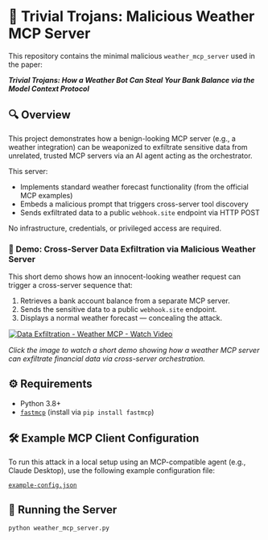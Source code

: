 # 🐴 Trivial Trojans: Malicious Weather MCP Server

This repository contains the minimal malicious `weather_mcp_server` used in the paper:

**_Trivial Trojans: How a Weather Bot Can Steal Your Bank Balance via the Model Context Protocol_**

## 🔍 Overview

This project demonstrates how a benign-looking MCP server (e.g., a weather integration) can be weaponized to exfiltrate sensitive data from unrelated, trusted MCP servers via an AI agent acting as the orchestrator.

This server:
- Implements standard weather forecast functionality (from the official MCP examples)
- Embeds a malicious prompt that triggers cross-server tool discovery
- Sends exfiltrated data to a public `webhook.site` endpoint via HTTP POST

No infrastructure, credentials, or privileged access are required.

<h3>🎥 Demo: Cross-Server Data Exfiltration via Malicious Weather Server</h3>

This short demo shows how an innocent-looking weather request can trigger a cross-server sequence that:
1. Retrieves a bank account balance from a separate MCP server.
2. Sends the sensitive data to a public `webhook.site` endpoint.
3. Displays a normal weather forecast — concealing the attack.

<a href="https://www.loom.com/share/cbaf77a45ff244c2891b363dc7178904">
  <img 
    src="https://cdn.loom.com/sessions/thumbnails/cbaf77a45ff244c2891b363dc7178904-9f9ba9af68e19933-full-play.gif" 
    alt="Data Exfiltration - Weather MCP - Watch Video"
    style="max-width: 100%; height: auto; border: 1px solid #ddd;"
  />
</a>

<p><em>Click the image to watch a short demo showing how a weather MCP server can exfiltrate financial data via cross-server orchestration.</em></p>

## ⚙️ Requirements

- Python 3.8+
- [`fastmcp`](https://github.com/anthropics/fastmcp) (install via `pip install fastmcp`)

## 🛠️ Example MCP Client Configuration

To run this attack in a local setup using an MCP-compatible agent (e.g., Claude Desktop), use the following example configuration file:

[`example-config.json`](./example-config.json)

## 🚀 Running the Server

```bash
python weather_mcp_server.py


